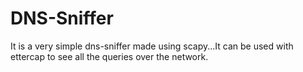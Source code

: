 DNS-Sniffer
===========

It is a very simple dns-sniffer made using scapy...It can be used with ettercap to see all the queries over the network.

